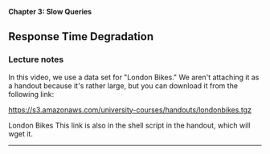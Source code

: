 **Chapter 3: Slow Queries**

## Response Time Degradation

### Lecture notes

In this video, we use a data set for "London Bikes." We aren't attaching it as a handout because it's rather large, but you can download it from the following link:

https://s3.amazonaws.com/university-courses/handouts/londonbikes.tgz

London Bikes
This link is also in the shell script in the handout, which will wget it.

________


